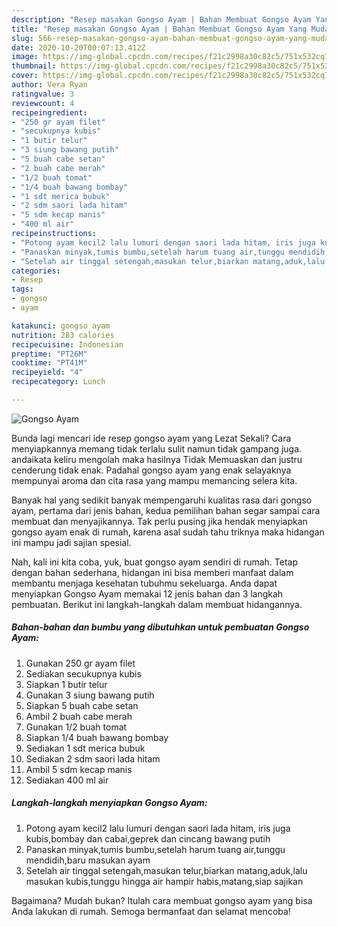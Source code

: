 ```yaml
---
description: "Resep masakan Gongso Ayam | Bahan Membuat Gongso Ayam Yang Mudah Dan Praktis"
title: "Resep masakan Gongso Ayam | Bahan Membuat Gongso Ayam Yang Mudah Dan Praktis"
slug: 566-resep-masakan-gongso-ayam-bahan-membuat-gongso-ayam-yang-mudah-dan-praktis
date: 2020-10-20T00:07:13.412Z
image: https://img-global.cpcdn.com/recipes/f21c2998a30c82c5/751x532cq70/gongso-ayam-foto-resep-utama.jpg
thumbnail: https://img-global.cpcdn.com/recipes/f21c2998a30c82c5/751x532cq70/gongso-ayam-foto-resep-utama.jpg
cover: https://img-global.cpcdn.com/recipes/f21c2998a30c82c5/751x532cq70/gongso-ayam-foto-resep-utama.jpg
author: Vera Ryan
ratingvalue: 3
reviewcount: 4
recipeingredient:
- "250 gr ayam filet"
- "secukupnya kubis"
- "1 butir telur"
- "3 siung bawang putih"
- "5 buah cabe setan"
- "2 buah cabe merah"
- "1/2 buah tomat"
- "1/4 buah bawang bombay"
- "1 sdt merica bubuk"
- "2 sdm saori lada hitam"
- "5 sdm kecap manis"
- "400 ml air"
recipeinstructions:
- "Potong ayam kecil2 lalu lumuri dengan saori lada hitam, iris juga kubis,bombay dan cabai,geprek dan cincang bawang putih"
- "Panaskan minyak,tumis bumbu,setelah harum tuang air,tunggu mendidih,baru masukan ayam"
- "Setelah air tinggal setengah,masukan telur,biarkan matang,aduk,lalu masukan kubis,tunggu hingga air hampir habis,matang,siap sajikan"
categories:
- Resep
tags:
- gongso
- ayam

katakunci: gongso ayam 
nutrition: 283 calories
recipecuisine: Indonesian
preptime: "PT26M"
cooktime: "PT41M"
recipeyield: "4"
recipecategory: Lunch

---
```



![Gongso Ayam](https://img-global.cpcdn.com/recipes/f21c2998a30c82c5/751x532cq70/gongso-ayam-foto-resep-utama.jpg)

Bunda lagi mencari ide resep gongso ayam yang Lezat Sekali? Cara menyiapkannya memang tidak terlalu sulit namun tidak gampang juga. andaikata keliru mengolah maka hasilnya Tidak Memuaskan dan justru cenderung tidak enak. Padahal gongso ayam yang enak selayaknya mempunyai aroma dan cita rasa yang mampu memancing selera kita.



Banyak hal yang sedikit banyak mempengaruhi kualitas rasa dari gongso ayam, pertama dari jenis bahan, kedua pemilihan bahan segar sampai cara membuat dan menyajikannya. Tak perlu pusing jika hendak menyiapkan gongso ayam enak di rumah, karena asal sudah tahu triknya maka hidangan ini mampu jadi sajian spesial.


Nah, kali ini kita coba, yuk, buat gongso ayam sendiri di rumah. Tetap dengan bahan sederhana, hidangan ini bisa memberi manfaat dalam membantu menjaga kesehatan tubuhmu sekeluarga. Anda dapat menyiapkan Gongso Ayam memakai 12 jenis bahan dan 3 langkah pembuatan. Berikut ini langkah-langkah dalam membuat hidangannya.

<!--inarticleads1-->

##### Bahan-bahan dan bumbu yang dibutuhkan untuk pembuatan Gongso Ayam:

1. Gunakan 250 gr ayam filet
1. Sediakan secukupnya kubis
1. Siapkan 1 butir telur
1. Gunakan 3 siung bawang putih
1. Siapkan 5 buah cabe setan
1. Ambil 2 buah cabe merah
1. Gunakan 1/2 buah tomat
1. Siapkan 1/4 buah bawang bombay
1. Sediakan 1 sdt merica bubuk
1. Sediakan 2 sdm saori lada hitam
1. Ambil 5 sdm kecap manis
1. Sediakan 400 ml air




<!--inarticleads2-->

##### Langkah-langkah menyiapkan Gongso Ayam:

1. Potong ayam kecil2 lalu lumuri dengan saori lada hitam, iris juga kubis,bombay dan cabai,geprek dan cincang bawang putih
1. Panaskan minyak,tumis bumbu,setelah harum tuang air,tunggu mendidih,baru masukan ayam
1. Setelah air tinggal setengah,masukan telur,biarkan matang,aduk,lalu masukan kubis,tunggu hingga air hampir habis,matang,siap sajikan




Bagaimana? Mudah bukan? Itulah cara membuat gongso ayam yang bisa Anda lakukan di rumah. Semoga bermanfaat dan selamat mencoba!
